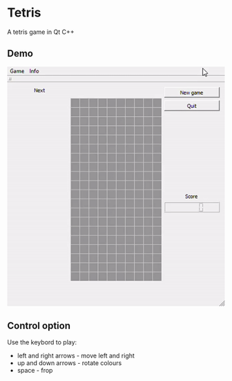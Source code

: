 # Tetris
A tetris game in Qt C++

## Demo
![Tetris demo](demo.gif)

## Control option
Use the keybord to play:
* left and right arrows - move left and right
* up and down arrows - rotate colours 
* space - frop
